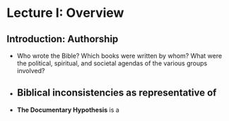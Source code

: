 # Lecture I: Overview

## Introduction: Authorship
- Who wrote the Bible? Which books were written by whom? What were the political, spiritual, and societal agendas of the various groups involved?
- Biblical inconsistencies as representative of 
  - 
- **The Documentary Hypothesis** is a 
